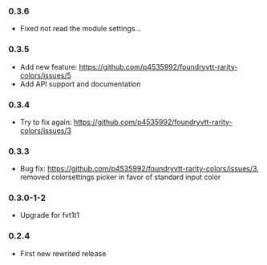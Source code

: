 ### 0.3.6

- Fixed not read the module settings...

### 0.3.5

- Add new feature: https://github.com/p4535992/foundryvtt-rarity-colors/issues/5
- Add API support and documentation 

### 0.3.4 

- Try to fix again: https://github.com/p4535992/foundryvtt-rarity-colors/issues/3

### 0.3.3

- Bug fix: https://github.com/p4535992/foundryvtt-rarity-colors/issues/3, removed colorsettings picker in favor of standard input color

### 0.3.0-1-2

- Upgrade for fvt1t1

### 0.2.4

- First new rewrited release